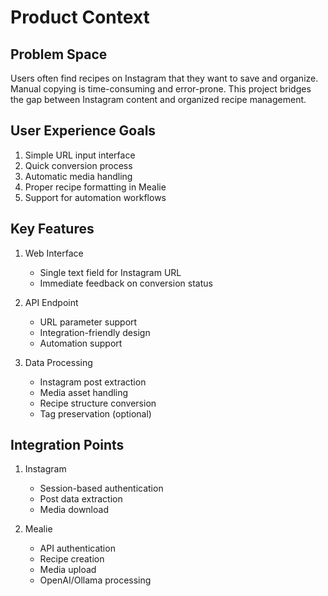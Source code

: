 # Product Context

## Problem Space
Users often find recipes on Instagram that they want to save and organize. Manual copying is time-consuming and error-prone. This project bridges the gap between Instagram content and organized recipe management.

## User Experience Goals
1. Simple URL input interface
2. Quick conversion process
3. Automatic media handling
4. Proper recipe formatting in Mealie
5. Support for automation workflows

## Key Features
1. Web Interface
   - Single text field for Instagram URL
   - Immediate feedback on conversion status

2. API Endpoint
   - URL parameter support
   - Integration-friendly design
   - Automation support

3. Data Processing
   - Instagram post extraction
   - Media asset handling
   - Recipe structure conversion
   - Tag preservation (optional)

## Integration Points
1. Instagram
   - Session-based authentication
   - Post data extraction
   - Media download

2. Mealie
   - API authentication
   - Recipe creation
   - Media upload
   - OpenAI/Ollama processing
